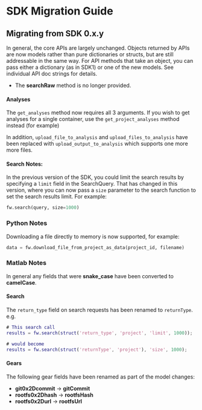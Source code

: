 # SDK Migration Guide

## Migrating from SDK 0.x.y

In general, the core APIs are largely unchanged. Objects returned by APIs are now models rather than pure dictionaries or structs, 
but are still addressable in the same way. For API methods that take an object, you can pass either a dictionary (as in SDK1) or one
of the new models. See individual API doc strings for details.

* The **searchRaw** method is no longer provided.

#### Analyses
The `get_analyses` method now requires all 3 arguments. If you wish to get analyses for a single container, use the
`get_project_analyses` method instead (for example)

In addition, `upload_file_to_analysis` and `upload_files_to_analysis` have been replaced with `upload_output_to_analysis` which
supports one more more files.

#### Search Notes:
In the previous version of the SDK, you could limit the search results by specifying a `limit` field in the SearchQuery. That has
changed in this version, where you can now pass a `size` parameter to the search function to set the search results limit.
For example:
```python
fw.search(query, size=1000)
```

### Python Notes

Downloading a file directly to memory is now supported, for example:
```python
data = fw.download_file_from_project_as_data(project_id, filename)
```

### Matlab Notes

In general any fields that were **snake_case** have been converted to **camelCase**.

#### Search
The `return_type` field on search requests has been renamed to `returnType`. e.g.

```matlab
# This search call
results = fw.search(struct('return_type', 'project', 'limit', 1000));

# would become
results = fw.search(struct('returnType', 'project'), 'size', 1000);
```

#### Gears

The following gear fields have been renamed as part of the model changes:

* **git0x2Dcommit** -> **gitCommit**
* **rootfs0x2Dhash** -> **rootfsHash**
* **rootfs0x2Durl** -> **rootfsUrl**
 
